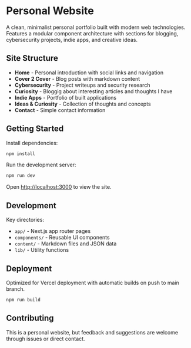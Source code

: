 # Personal Website

A clean, minimalist personal portfolio built with modern web technologies. Features a modular component architecture with sections for blogging, cybersecurity projects, indie apps, and creative ideas.


## Site Structure

- **Home** - Personal introduction with social links and navigation
- **Cover 2 Cover** - Blog posts with markdown content
- **Cybersecurity** - Project writeups and security research
- **Curiosity** - Bloggig about interesting articles and thoughts I have
- **Indie Apps** - Portfolio of built applications
- **Ideas & Curiosity** - Collection of thoughts and concepts
- **Contact** - Simple contact information

## Getting Started

Install dependencies:
```bash
npm install
```

Run the development server:
```bash
npm run dev
```

Open [http://localhost:3000](http://localhost:3000) to view the site.

## Development

Key directories:
- `app/` - Next.js app router pages
- `components/` - Reusable UI components
- `content/` - Markdown files and JSON data
- `lib/` - Utility functions

## Deployment

Optimized for Vercel deployment with automatic builds on push to main branch.

```bash
npm run build
```

## Contributing

This is a personal website, but feedback and suggestions are welcome through issues or direct contact.
